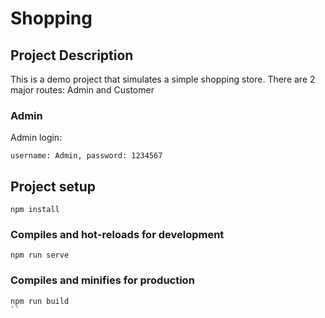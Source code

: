 # Shopping

## Project Description

This is a demo project that simulates a simple shopping store.
There are 2 major routes: Admin and Customer

### Admin

Admin login:

```
username: Admin, password: 1234567
```

## Project setup

```
npm install
```

### Compiles and hot-reloads for development

```
npm run serve
```

### Compiles and minifies for production

```
npm run build
``
```
